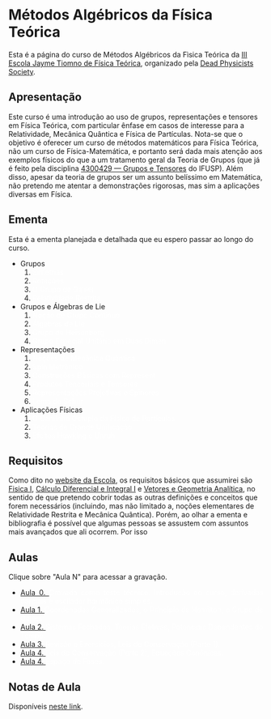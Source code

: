 # Métodos Algébricos da Física Teórica

Esta é a página do curso de Métodos Algébricos da Fìsica Teórica da [III Escola Jayme Tiomno de Física Teórica](https://lambdadps.github.io/jayme/2021/), organizado pela [Dead Physicists Society](https://lambdadps.github.io/).

## Apresentação

Este curso é uma introdução ao uso de grupos, representações e tensores em Física Teórica, com particular ênfase em casos de interesse para a Relatividade, Mecânica Quântica e Física de Partículas. Nota-se que o objetivo é oferecer um curso de métodos matemáticos para Física Teórica, não um curso de Física-Matemática, e portanto será dada mais atenção aos exemplos físicos do que a um tratamento geral da Teoria de Grupos (que já é feito pela disciplina [4300429 — Grupos e Tensores](https://uspdigital.usp.br/jupiterweb/obterDisciplina?sgldis=4300429&verdis=1) do IFUSP). Além disso, apesar da teoria de grupos ser um assunto belíssimo em Matemática, não pretendo me atentar a demonstrações rigorosas, mas sim a aplicações diversas em Física. 


## Ementa

Esta é a ementa planejada e detalhada que eu espero passar ao longo do curso. 

<div style="text-align: justify">
   <ul>
		<li>Grupos
			<ol>
				<li><span style="color:#ffffff">Simetrias</span></li>
				<li><span style="color:#ffffff">Rotações</span></li>
				<li><span style="color:#ffffff">O Grupo de Galilei</span></li>
				<li><span style="color:#ffffff">Relatividade Restrita</span></li>
			</ol>
		</li>
		<li>Grupos e Álgebras de Lie
			<ol>
				<li><span style="color:#ffffff">Noção de Grupo Contínuo</span></li>
				<li><span style="color:#ffffff">Álgebras de Lie</span></li>
				<li><span style="color:#ffffff">Grupo de Heisenberg</span></li>
				<li><span style="color:#ffffff">Grupo Especial Unitário em Duas Dimen</span></li>
			</ol>
		</li>
		<li>Representações
			<ol>
				<li><span style="color:#ffffff">Noções de Mecânica Quântica</span></li>
				<li><span style="color:#ffffff">Spin Eletrônico</span></li>
				<li><span style="color:#ffffff">Construções Básicas com Represent</span></li>
				<li><span style="color:#ffffff">Produtos Tensoriais e Tensores</span></li>
				<li><span style="color:#ffffff">Representações Projetivas e Spinores</span></li>
				<li><span style="color:#ffffff">Lema de Schur</span></li>
			</ol>
		</li>
		<li>Aplicações Físicas
			<ol>
				<li><span style="color:#ffffff">O Caminho Óctuplo da Física de Partículas</span></li>
				<li><span style="color:#ffffff">Teorias de Grande Unificação</span></li>
				<li><span style="color:#ffffff">Efeitos Hawking e Unruh</span></li>
			</ol>
		</li>
	</ul>
</div>

## Requisitos

Como dito no [website da Escola](https://lambdadps.github.io/workshops/Métodos-Algébricos-da-Física-Teórica.html), os requisitos básicos que assumirei são [Fisica I](https://uspdigital.usp.br/jupiterweb/obterDisciplina?nomdis=&sgldis=4302111), [Cálculo Diferencial e Integral I](https://uspdigital.usp.br/jupiterweb/obterDisciplina?nomdis=&sgldis=MAT0111) e [Vetores e Geometria Analítica](https://uspdigital.usp.br/jupiterweb/obterDisciplina?nomdis=&sgldis=MAT0112), no sentido de que pretendo cobrir todas as outras definições e conceitos que forem necessários (incluindo, mas não limitado a, noções elementares de Relatividade Restrita e Mecânica Quântica). Porém, ao olhar a ementa e bibliografia é possível que algumas pessoas se assustem com assuntos mais avançados que ali ocorrem. Por isso


## Aulas

Clique sobre "Aula N" para acessar a gravação.

<div style="text-align: justify">
   <ul>
		<li><a href='https://drive.google.com/file/d/1Hdk28sKSnscw7TNmPO2WHoxlGJIJRkqg/view?usp=sharing' target="_blank">Aula 0. </a><span style="color:#ffffff">Gravada como teste técnico. Introdução ao curso, derivadas parciais e oscilador harmônico simples.</span></li>
		<li><a href='https://drive.google.com/file/d/1-BJi4KQYEBC_Svd-n0BKhI9tdGOhoO0N/view?usp=sharing' target="_blank">Aula 1. </a><span style="color:#ffffff">Coordenadas Generalizadas, o Princípio de Hamilton, o Grupo de Galilei.</span></li>
		<li><a href='https://drive.google.com/file/d/1pAxgS-ELXKUFa-oHj9fZvrB0UkP9iwZL/view?usp=sharing' target="_blank">Aula 2. </a><span style="color:#ffffff">Sistemas Fechados, Teorias Efetivas, Potenciais Dependentes do Tempo.</span></li>
		<li><a href='https://drive.google.com/file/d/1vDrbA9MLHMGOgT1cJehNflz2ocya1XH1/view?usp=sharing' target="_blank">Aula 3. </a><span style="color:#ffffff">Revisão e Exercícios, Leis de Conservação (Parte 1).</span></li>
		<li><a href='https://drive.google.com/file/d/1rDzvvXrcuZ_5oTGWhMDzc5Qi0u02tS7H/view?usp=sharing' target="_blank">Aula 4. </a><span style="color:#ffffff">Leis de Conservação (Parte 2), Equações Canônicas.</span></li>
		<li><a href='https://drive.google.com/file/d/1yKmMtcEpGUWWIFw6lO8ndydaEa4Ca14V/view?usp=sharing' target="_blank">Aula 4. </a><span style="color:#ffffff">Espaço de Fases.</span></li>
	</ul>
</div>

## Notas de Aula

Disponíveis [neste link](https://alves-nickolas.github.io/pdf/Mecânica_Clássica.pdf).

